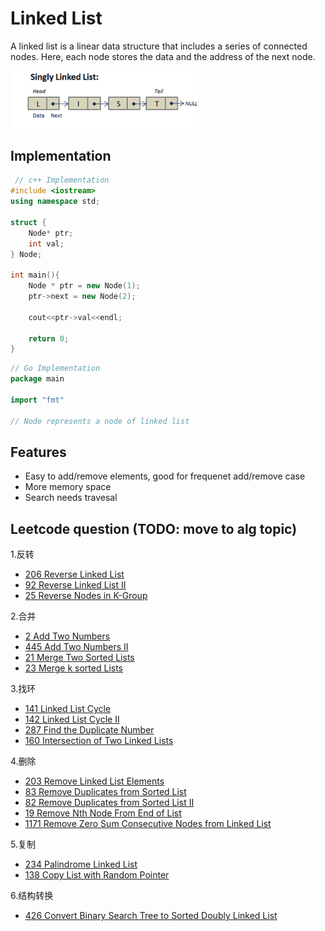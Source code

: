 # Linked List

A linked list is a linear data structure that includes a series of connected nodes. 
Here, each node stores the data and the address of the next node.

<img src="../assets/single_linked_list.png" width="300" />

## Implementation
```c++
 // c++ Implementation
#include <iostream>
using namespace std;

struct {
    Node* ptr;
    int val;
} Node;

int main(){
    Node * ptr = new Node(1);
    ptr->next = new Node(2);

    cout<<ptr->val<<endl;

    return 0;
}
```

```go
// Go Implementation
package main

import "fmt"

// Node represents a node of linked list
```

## Features
* Easy to add/remove elements, good for frequenet add/remove case
* More memory space
* Search needs travesal

## Leetcode question (TODO: move to alg topic)
1.反转
- [206 Reverse Linked List](../leetcode_questions/206_reverse_linked_list.md)
- [92 Reverse Linked List II](../leetcode_questions/92_reverse_linked_list_II.md)
- [25 Reverse Nodes in K-Group](../leetcode_questions/25_reverse_nodes_in_k_group.md)

2.合并
- [2 Add Two Numbers](../leetcode_questions/2_add_two_numbers.md)
- [445 Add Two Numbers II](../leetcode_questions/445_add_two_numbers_II.md)
- [21 Merge Two Sorted Lists](../leetcode_questions/21_merge_two_sorted_lists.md)
- [23 Merge k sorted Lists](../leetcode_questions/23_merge_k_sorted_lists.md)

3.找环
- [141 Linked List Cycle](../leetcode_questions/141_linked_list_cycle.md)
- [142 Linked List Cycle II](../leetcode_questions/142_linked_list_cycle.md)
- [287 Find the Duplicate Number](../leetcode_questions/287_find_the_duplicate_number.md)
- [160 Intersection of Two Linked Lists](../leetcode_questions/160_intersection_of_two_linked_lists.md)

4.删除
- [203 Remove Linked List Elements](../leetcode_questions/203_remove_linked_list_elements.md)
- [83 Remove Duplicates from Sorted List](../leetcode_questions/83_remove_duplicates_from_sorted_list.md)
- [82 Remove Duplicates from Sorted List II](../leetcode_questions/82_remove_duplicates_from_sorted_list_II.md)
- [19 Remove Nth Node From End of List](../leetcode_questions/19_remove_Nth_node_from_end_of_list.md)
- [1171 Remove Zero Sum Consecutive Nodes from Linked List](../leetcode_questions/1171_remove_zero_sum_consecutive_nodes_from_linkedlist.md)

5.复制
- [234 Palindrome Linked List](../leetcode_questions/234_palindrome_linked_list.md)
- [138 Copy List with Random Pointer](../leetcode_questions/138_copy_list_with_random_pointer.md)

6.结构转换
- [426 Convert Binary Search Tree to Sorted Doubly Linked List](../leetcode_questions/426_convert_binary_search_tree_to_sorted_doubly_linked_list.md)